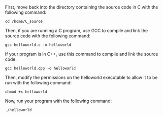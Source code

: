 First, move back into the directory containing the source code in C with the following command:
```
cd /home/C_source
```
Then, if you are running a C program, use GCC to compile and link the source code with the following command:
```
gcc helloworld.c -o helloworld
```
If your program is in C++, use this command to compile and link the source code:
```
gcc helloworld.cpp -o helloworld
```
Then, modify the permissions on the helloworld executable to allow it to be run with the following command:
```
chmod +x helloworld
```
Now, run your program with the following command:
```
./helloworld
```
